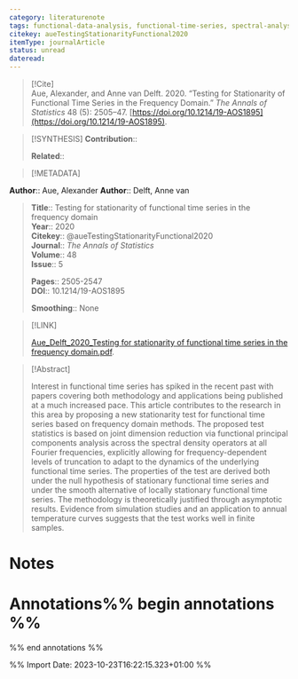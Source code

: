 ```yaml
---
category: literaturenote
tags: functional-data-analysis, functional-time-series, spectral-analysis, stationarity-analysis
citekey: aueTestingStationarityFunctional2020
itemType: journalArticle
status: unread  
dateread:  
---
```


> [!Cite]  
> Aue, Alexander, and Anne van Delft. 2020. “Testing for Stationarity of Functional Time Series in the Frequency Domain.” _The Annals of Statistics_ 48 (5): 2505–47. [https://doi.org/10.1214/19-AOS1895](https://doi.org/10.1214/19-AOS1895).

> [!SYNTHESIS] 
>**Contribution**::
>
>**Related**:: 
>

> [!METADATA]  
>
**Author**:: Aue, Alexander
**Author**:: Delft, Anne van<br>
> **Title**:: Testing for stationarity of functional time series in the frequency domain    
> **Year**:: 2020     
> **Citekey**:: @aueTestingStationarityFunctional2020    
>**Journal**:: *The Annals of Statistics*    
>**Volume**:: 48    
>**Issue**:: 5     
>    
>    
>     
> **Pages**:: 2505-2547    
>**DOI**:: 10.1214/19-AOS1895    
>
> **Smoothing**:: None
>

> [!LINK] 
>
> [Aue_Delft_2020_Testing for stationarity of functional time series in the frequency domain.pdf](file:///Users/steven/Library/CloudStorage/GoogleDrive-steven.golovkine@ul.ie/My%20Drive/bibliography/The%20Annals%20of%20Statistics/2020/Aue_Delft_2020_Testing%20for%20stationarity%20of%20functional%20time%20series%20in%20the%20frequency%20domain.pdf).

>[!Abstract]
>
>Interest in functional time series has spiked in the recent past with papers covering both methodology and applications being published at a much increased pace. This article contributes to the research in this area by proposing a new stationarity test for functional time series based on frequency domain methods. The proposed test statistics is based on joint dimension reduction via functional principal components analysis across the spectral density operators at all Fourier frequencies, explicitly allowing for frequency-dependent levels of truncation to adapt to the dynamics of the underlying functional time series. The properties of the test are derived both under the null hypothesis of stationary functional time series and under the smooth alternative of locally stationary functional time series. The methodology is theoretically justified through asymptotic results. Evidence from simulation studies and an application to annual temperature curves suggests that the test works well in finite samples.
>>


# Notes<br>
# Annotations%% begin annotations %%  
 
  
%% end annotations %%

%% Import Date: 2023-10-23T16:22:15.323+01:00 %%
